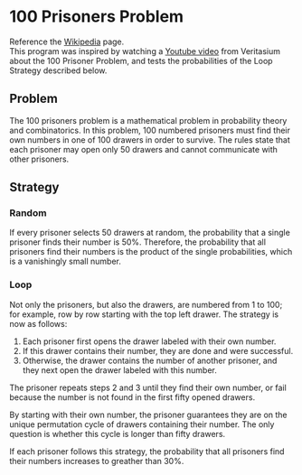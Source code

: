 # 100 Prisoners Problem
Reference the [Wikipedia](https://en.wikipedia.org/wiki/100_prisoners_problem#:~:text=The%20100%20prisoners%20problem%20is,cannot%20communicate%20with%20other%20prisoners.) page.  
This program was inspired by watching a [Youtube video](https://www.youtube.com/watch?v=iSNsgj1OCLA) from Veritasium about the 100 Prisoner Problem, and tests the probabilities of the Loop Strategy described below. 

## Problem

The 100 prisoners problem is a mathematical problem in probability theory and combinatorics. In this problem, 100 numbered prisoners must find their own numbers in one of 100 drawers in order to survive. The rules state that each prisoner may open only 50 drawers and cannot communicate with other prisoners.  

## Strategy

### Random

If every prisoner selects 50 drawers at random, the probability that a single prisoner finds their number is 50%. Therefore, the probability that all prisoners find their numbers is the product of the single probabilities, which is a vanishingly small number.

### Loop

Not only the prisoners, but also the drawers, are numbered from 1 to 100; for example, row by row starting with the top left drawer. The strategy is now as follows:

1. Each prisoner first opens the drawer labeled with their own number.
2. If this drawer contains their number, they are done and were successful.
3. Otherwise, the drawer contains the number of another prisoner, and they next open the drawer labeled with this number. 

The prisoner repeats steps 2 and 3 until they find their own number, or fail because the number is not found in the first fifty opened drawers. 

By starting with their own number, the prisoner guarantees they are on the unique permutation cycle of drawers containing their number. The only question is whether this cycle is longer than fifty drawers.  

If each prisoner follows this strategy, the probability that all prisoners find their numbers increases to greather than 30%.
